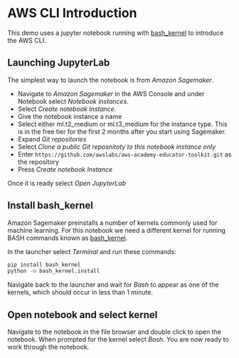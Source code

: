 # AWS CLI Introduction

This demo uses a jupyter notebook running with [bash_kernel](https://pypi.org/project/bash_kernel/) to introduce the AWS CLI.

## Launching JupyterLab

The simplest way to launch the notebook is from _Amazon Sagemaker_.

- Navigate to _Amazon Sagemaker_ in the AWS Console and under Notebook select _Notebook instances_.
- Select _Create notebook Instance_.
- Give the notebook instance a name
- Select either ml.t2_medium or ml.t3_medium for the instance type. This is in the free tier for the first 2 months after you start using Sagemaker.
- Expand _Git repositories_
- Select _Clone a public Git reposnitoty to this notebook instance only_
- Enter `https://github.com/awslabs/aws-academy-educator-toolkit.git` as the repository
- Press _Create notebook Instance_

Once it is ready select _Open JupyterLab_

## Install bash_kernel

Amazon Sagemaker preinstalls a number of kernels commonly used for machine learning. For this notebook we need a different kernel for running BASH commands known as [bash_kernel](https://pypi.org/project/bash_kernel/).

In the launcher select _Terminal_ and run these commands:

```bash
pip install bash_kernel
python -m bash_kernel.install
```

Navigate back to the launcher and wait for _Bash_ to appear as one of the kernels, which should occur in less than 1 minute.

## Open notebook and select kernel

Navigate to the notebook in the file browser and double click to open the notebook. When prompted for the kernel select _Bash_. You are now ready to work through the notebook.
